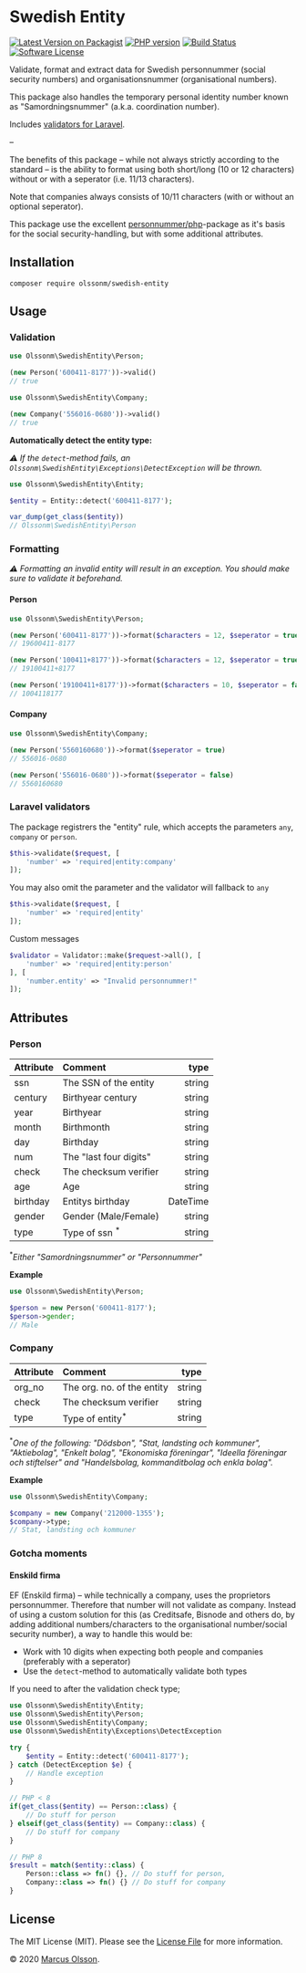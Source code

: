# Swedish Entity

[![Latest Version on Packagist][version-ico]][packagist-link]
[![PHP version][php-ico]][packagist-link]
[![Build Status][build-ico]][build-link]
[![Software License][license-ico]](LICENSE.md)

Validate, format and extract data for Swedish personnummer (social security numbers) and organisationsnummer (organisational numbers).

This package also handles the temporary personal identity number known as "Samordningsnummer" (a.k.a. coordination number).

Includes [validators for Laravel](#laravel-validators).

–

The benefits of this package – while not always strictly according to the standard – is the ability to format using both short/long (10 or 12 characters) without or with a seperator (i.e. 11/13 characters).

Note that companies always consists of 10/11 characters (with or without an optional seperator).

This package use the excellent [personnummer/php](https://github.com/personnummer/php)-package as it's basis for the social security-handling, but with some additional attributes.

## Installation

```
composer require olssonm/swedish-entity
```

## Usage

### Validation

```php
use Olssonm\SwedishEntity\Person;

(new Person('600411-8177'))->valid()
// true
```

```php
use Olssonm\SwedishEntity\Company;

(new Company('556016-0680'))->valid()
// true
```

**Automatically detect the entity type:**

*⚠️ If the `detect`-method fails, an `Olssonm\SwedishEntity\Exceptions\DetectException` will be thrown.*

```php
use Olssonm\SwedishEntity\Entity;

$entity = Entity::detect('600411-8177');

var_dump(get_class($entity))
// Olssonm\SwedishEntity\Person

```

### Formatting

*⚠️ Formatting an invalid entity will result in an exception. You should make sure to validate it beforehand.*

#### Person

```php
use Olssonm\SwedishEntity\Person;

(new Person('600411-8177'))->format($characters = 12, $seperator = true)
// 19600411-8177

(new Person('100411+8177'))->format($characters = 12, $seperator = true)
// 19100411+8177

(new Person('19100411+8177'))->format($characters = 10, $seperator = false)
// 1004118177
```

#### Company

```php
use Olssonm\SwedishEntity\Company;

(new Person('5560160680'))->format($seperator = true)
// 556016-0680

(new Person('556016-0680'))->format($seperator = false)
// 5560160680
```

### Laravel validators

The package registrers the "entity" rule, which accepts the parameters `any`, `company` or `person`. 

```php
$this->validate($request, [
    'number' => 'required|entity:company'
]);
```

You may also omit the parameter and the validator will fallback to `any`

```php
$this->validate($request, [
    'number' => 'required|entity'
]);
```

Custom messages

```php
$validator = Validator::make($request->all(), [
    'number' => 'required|entity:person'
], [
    'number.entity' => "Invalid personnummer!"
]);
```

## Attributes

### Person

| Attribute | Comment                   | type      |
| ----------|:--------------------------|----------:|
| ssn       | The SSN of the entity     | string    |
| century   | Birthyear century         | string    |
| year      | Birthyear                 | string    |
| month     | Birthmonth                | string    |
| day       | Birthday                  | string    |
| num       | The "last four digits"    | string    |
| check     | The checksum verifier     | string    |
| age       | Age                       | string    |
| birthday  | Entitys birthday          | DateTime  |
| gender    | Gender (Male/Female)      | string    |
| type      | Type of ssn <sup>*</sup>  | string    |

<sup>*</sup>*Either "Samordningsnummer" or "Personnummer"*

**Example**

```php
use Olssonm\SwedishEntity\Person;

$person = new Person('600411-8177');
$person->gender;
// Male
```

### Company

| Attribute | Comment                   | type      |
| ----------|:--------------------------|----------:|
| org_no    | The org. no. of the entity| string    |
| check     | The checksum verifier     | string    |
| type      | Type of entity<sup>*</sup>| string    |

<sup>*</sup>*One of the following: "Dödsbon", "Stat, landsting och kommuner", "Aktiebolag", "Enkelt bolag", "Ekonomiska föreningar", "Ideella föreningar och stiftelser" and "Handelsbolag, kommanditbolag och enkla bolag".*

**Example**

```php
use Olssonm\SwedishEntity\Company;

$company = new Company('212000-1355');
$company->type;
// Stat, landsting och kommuner
```

### Gotcha moments

#### Enskild firma
EF (Enskild firma) – while technically a company, uses the proprietors personnummer. Therefore that number will not validate as company. Instead of using a custom solution for this (as Creditsafe, Bisnode and others do, by adding additional numbers/characters to the organisational number/social security number), a way to handle this would be:

- Work with 10 digits when expecting both people and companies (preferably with a seperator)
- Use the `detect`-method to automatically validate both types

If you need to after the validation check type;

```php
use Olssonm\SwedishEntity\Entity;
use Olssonm\SwedishEntity\Person;
use Olssonm\SwedishEntity\Company;
use Olssonm\SwedishEntity\Exceptions\DetectException

try {
    $entity = Entity::detect('600411-8177');
} catch (DetectException $e) {
    // Handle exception
}

// PHP < 8
if(get_class($entity) == Person::class) {
    // Do stuff for person
} elseif(get_class($entity) == Company::class) {
    // Do stuff for company
}

// PHP 8
$result = match($entity::class) {
    Person::class => fn() {}, // Do stuff for person,
    Company::class => fn() {} // Do stuff for company
}
```

## License

The MIT License (MIT). Please see the [License File](LICENSE.md) for more information.

© 2020 [Marcus Olsson](https://marcusolsson.me).

[version-ico]: https://img.shields.io/packagist/v/olssonm/swedish-enity.svg?style=flat-square
[build-ico]: https://img.shields.io/github/workflow/status/olssonm/swedish-entity/run-tests.svg?style=flat-square
[license-ico]: https://img.shields.io/badge/license-MIT-brightgreen.svg?style=flat-square
[php-ico]: https://img.shields.io/packagist/php-v/olssonm/swedish-entity.svg?style=flat-square

[packagist-link]: https://packagist.org/packages/olssonm/swedish-entity
[build-link]: https://github.com/olssonm/swedish-entity/actions?query=workflow%3A%22Run+tests%22